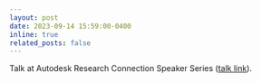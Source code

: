```yaml
---
layout: post
date: 2023-09-14 15:59:00-0400
inline: true
related_posts: false
---
```


Talk at Autodesk Research Connection Speaker Series ([talk link](https://www.youtube.com/watch?v=D3SMm3VpJJE)).
